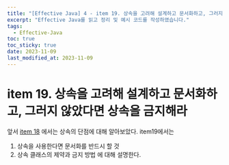```yaml
---
title: "[Effective Java] 4 - item 19. 상속을 고려해 설계하고 문서화하고, 그러지 않았다면 상속을 금지해라"
excerpt: "Effective Java를 읽고 정리 및 예시 코드를 작성하였습니다."
tags:
  - Effective-Java
toc: true
toc_sticky: true
date: 2023-11-09
last_modified_at: 2023-11-09
---
```


# item 19. 상속을 고려해 설계하고 문서화하고, 그러지 않았다면 상속을 금지해라

앞서 [item 18]() 에서는 상속의 단점에 대해 알아보았다. item19에서는 
1. 상속을 사용한다면 문서화를 반드시 할 것
2. 상속 클래스의 제약과 금지 방법
에 대해 설명한다.

